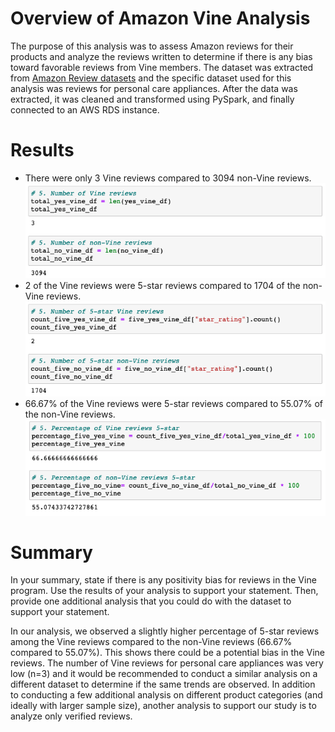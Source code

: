 # **Overview of Amazon Vine Analysis**

The purpose of this analysis was to assess Amazon reviews for their products and analyze the reviews written to determine if there is any bias toward favorable reviews from Vine members. The dataset was extracted from [Amazon Review datasets](https://s3.amazonaws.com/amazon-reviews-pds/tsv/index.txt) and the specific dataset used for this analysis was reviews for personal care appliances. After the data was extracted, it was cleaned and transformed using PySpark, and finally connected to an AWS RDS instance. 

# **Results**
* There were only 3 Vine reviews compared to 3094 non-Vine reviews.
![](Resources/Vine_vs_Non-Vine.png)
* 2 of the Vine reviews were 5-star reviews compared to 1704 of the non-Vine reviews.
![](Resources/5-star_Vine_vs_Non-Vine.png)
* 66.67% of the Vine reviews were 5-star reviews compared to 55.07% of the non-Vine reviews.
![](Resources/Percent_5-star_Vine_vs_Non-Vine.png)

# **Summary**
In your summary, state if there is any positivity bias for reviews in the Vine program. Use the results of your analysis to 
support your statement. Then, provide one additional analysis that you could do with the dataset to support your statement.

In our analysis, we observed a slightly higher percentage of 5-star reviews among the Vine reviews compared to the non-Vine reviews (66.67% compared to 55.07%). This shows there could be a potential bias in the Vine reviews. The number of Vine reviews for personal care appliances was very low (n=3) and it would be recommended to conduct a similar analysis on a different dataset to determine if the same trends are observed. In addition to conducting a few additional analysis on different product categories (and ideally with larger sample size), another analysis to support our study is to analyze only verified reviews.
